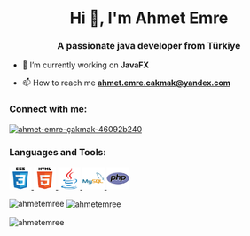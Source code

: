 <h1 align="center">Hi 👋, I'm Ahmet Emre</h1>
<h3 align="center">A passionate java developer from Türkiye</h3>

- 🔭 I’m currently working on **JavaFX**

- 📫 How to reach me **ahmet.emre.cakmak@yandex.com**

<h3 align="left">Connect with me:</h3>
<p align="left">
<a href="https://linkedin.com/in/ahmet-emre-çakmak-46092b240" target="blank"><img align="center" src="https://raw.githubusercontent.com/rahuldkjain/github-profile-readme-generator/master/src/images/icons/Social/linked-in-alt.svg" alt="ahmet-emre-çakmak-46092b240" height="30" width="40" /></a>
</p>

<h3 align="left">Languages and Tools:</h3>
<p align="left"> <a href="https://www.w3schools.com/css/" target="_blank" rel="noreferrer"> <img src="https://raw.githubusercontent.com/devicons/devicon/master/icons/css3/css3-original-wordmark.svg" alt="css3" width="40" height="40"/> </a> <a href="https://www.w3.org/html/" target="_blank" rel="noreferrer"> <img src="https://raw.githubusercontent.com/devicons/devicon/master/icons/html5/html5-original-wordmark.svg" alt="html5" width="40" height="40"/> </a> <a href="https://www.java.com" target="_blank" rel="noreferrer"> <img src="https://raw.githubusercontent.com/devicons/devicon/master/icons/java/java-original.svg" alt="java" width="40" height="40"/> </a> <a href="https://www.mysql.com/" target="_blank" rel="noreferrer"> <img src="https://raw.githubusercontent.com/devicons/devicon/master/icons/mysql/mysql-original-wordmark.svg" alt="mysql" width="40" height="40"/> </a> <a href="https://www.php.net" target="_blank" rel="noreferrer"> <img src="https://raw.githubusercontent.com/devicons/devicon/master/icons/php/php-original.svg" alt="php" width="40" height="40"/> </a> </p>

<p><img align="left" src="https://github-readme-stats.vercel.app/api/top-langs?username=ahmetemree&show_icons=true&locale=en&layout=compact" alt="ahmetemree" /></p>

<p>&nbsp;<img align="center" src="https://github-readme-stats.vercel.app/api?username=ahmetemree&show_icons=true&locale=en" alt="ahmetemree" /></p>

<p><img align="center" src="https://github-readme-streak-stats.herokuapp.com/?user=ahmetemree&" alt="ahmetemree" /></p>

